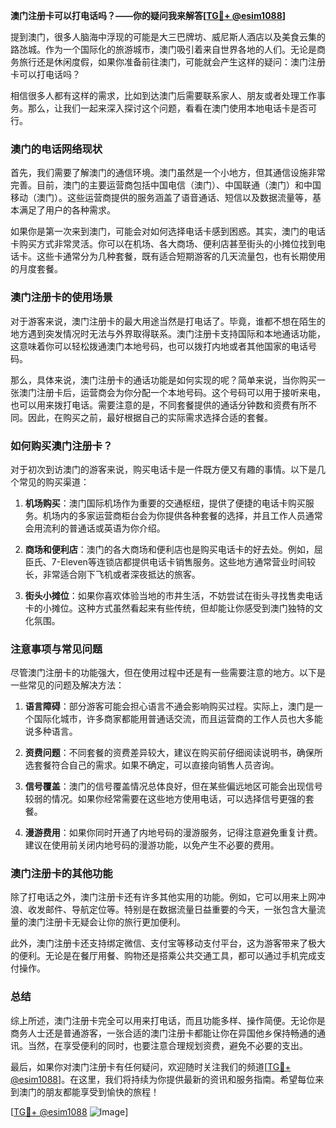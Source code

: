 **澳门注册卡可以打电话吗？——你的疑问我来解答[[TG💪+ @esim1088](https://t.me/s/esim1088)]**

提到澳门，很多人脑海中浮现的可能是大三巴牌坊、威尼斯人酒店以及美食云集的路氹城。作为一个国际化的旅游城市，澳门吸引着来自世界各地的人们。无论是商务旅行还是休闲度假，如果你准备前往澳门，可能就会产生这样的疑问：澳门注册卡可以打电话吗？

相信很多人都有这样的需求，比如到达澳门后需要联系家人、朋友或者处理工作事务。那么，让我们一起来深入探讨这个问题，看看在澳门使用本地电话卡是否可行。

### 澳门的电话网络现状

首先，我们需要了解澳门的通信环境。澳门虽然是一个小地方，但其通信设施非常完善。目前，澳门的主要运营商包括中国电信（澳门）、中国联通（澳门）和中国移动（澳门）。这些运营商提供的服务涵盖了语音通话、短信以及数据流量等，基本满足了用户的各种需求。

如果你是第一次来到澳门，可能会对如何选择电话卡感到困惑。其实，澳门的电话卡购买方式非常灵活。你可以在机场、各大商场、便利店甚至街头的小摊位找到电话卡。这些卡通常分为几种套餐，既有适合短期游客的几天流量包，也有长期使用的月度套餐。

### 澳门注册卡的使用场景

对于游客来说，澳门注册卡的最大用途当然是打电话了。毕竟，谁都不想在陌生的地方遇到突发情况时无法与外界取得联系。澳门注册卡支持国际和本地通话功能，这意味着你可以轻松拨通澳门本地号码，也可以拨打内地或者其他国家的电话号码。

那么，具体来说，澳门注册卡的通话功能是如何实现的呢？简单来说，当你购买一张澳门注册卡后，运营商会为你分配一个本地号码。这个号码可以用于接听来电，也可以用来拨打电话。需要注意的是，不同套餐提供的通话分钟数和资费有所不同。因此，在购买之前，最好根据自己的实际需求选择合适的套餐。

### 如何购买澳门注册卡？

对于初次到访澳门的游客来说，购买电话卡是一件既方便又有趣的事情。以下是几个常见的购买渠道：

1. **机场购买**：澳门国际机场作为重要的交通枢纽，提供了便捷的电话卡购买服务。机场内的多家运营商柜台会为你提供各种套餐的选择，并且工作人员通常会用流利的普通话或英语为你介绍。

2. **商场和便利店**：澳门的各大商场和便利店也是购买电话卡的好去处。例如，屈臣氏、7-Eleven等连锁店都提供电话卡销售服务。这些地方通常营业时间较长，非常适合刚下飞机或者深夜抵达的旅客。

3. **街头小摊位**：如果你喜欢体验当地的市井生活，不妨尝试在街头寻找售卖电话卡的小摊位。这种方式虽然看起来有些传统，但却能让你感受到澳门独特的文化氛围。

### 注意事项与常见问题

尽管澳门注册卡的功能强大，但在使用过程中还是有一些需要注意的地方。以下是一些常见的问题及解决方法：

1. **语言障碍**：部分游客可能会担心语言不通会影响购买过程。实际上，澳门是一个国际化城市，许多商家都能用普通话交流，而且运营商的工作人员也大多能说多种语言。

2. **资费问题**：不同套餐的资费差异较大，建议在购买前仔细阅读说明书，确保所选套餐符合自己的需求。如果不确定，可以直接向销售人员咨询。

3. **信号覆盖**：澳门的信号覆盖情况总体良好，但在某些偏远地区可能会出现信号较弱的情况。如果你经常需要在这些地方使用电话，可以选择信号更强的套餐。

4. **漫游费用**：如果你同时开通了内地号码的漫游服务，记得注意避免重复计费。建议在使用前关闭内地号码的漫游功能，以免产生不必要的费用。

### 澳门注册卡的其他功能

除了打电话之外，澳门注册卡还有许多其他实用的功能。例如，它可以用来上网冲浪、收发邮件、导航定位等。特别是在数据流量日益重要的今天，一张包含大量流量的澳门注册卡无疑会让你的旅行更加便利。

此外，澳门注册卡还支持绑定微信、支付宝等移动支付平台，这为游客带来了极大的便利。无论是在餐厅用餐、购物还是搭乘公共交通工具，都可以通过手机完成支付操作。

### 总结

综上所述，澳门注册卡完全可以用来打电话，而且功能多样、操作简便。无论你是商务人士还是普通游客，一张合适的澳门注册卡都能让你在异国他乡保持畅通的通讯。当然，在享受便利的同时，也要注意合理规划资费，避免不必要的支出。

最后，如果你对澳门注册卡有任何疑问，欢迎随时关注我们的频道[[TG💪+ @esim1088](https://t.me/s/esim1088)]。在这里，我们将持续为你提供最新的资讯和服务指南。希望每位来到澳门的朋友都能享受到愉快的旅程！

[[TG💪+ @esim1088](https://t.me/s/esim1088) ![Image](https://i.postimg.cc/4NQfJmqS/Snipaste-2025-05-13-00-14-12.png)]